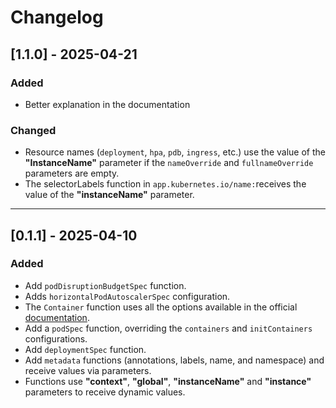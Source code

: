# Changelog

## [1.1.0] - 2025-04-21
### Added
- Better explanation in the documentation

### Changed
- Resource names (`deployment`, `hpa`, `pdb`, `ingress`, etc.) use the value of the **"InstanceName"** parameter if the `nameOverride` and `fullnameOverride` parameters are empty.
- The selectorLabels function in `app.kubernetes.io/name:` ​​receives the value of the **"instanceName"** parameter.

---

## [0.1.1] - 2025-04-10
### Added
- Add `podDisruptionBudgetSpec` function.
- Adds `horizontalPodAutoscalerSpec` configuration.
- The `Container` function uses all the options available in the official [documentation](https://kubernetes.io/docs/reference/generated/kubernetes-api/v1.32/#container-v1-core).
- Add a `podSpec` function, overriding the `containers` and `initContainers` configurations.
- Add `deploymentSpec` function.
- Add `metadata` functions (annotations, labels, name, and namespace) and receive values ​​via parameters.
- Functions use **"context"**, **"global"**, **"instanceName"** and **"instance"** parameters to receive dynamic values.